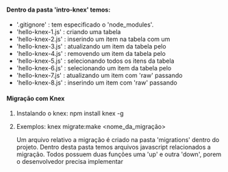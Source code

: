 #### Dentro da pasta 'intro-knex' temos:
 * '.gitignore' : tem especificado o 'node_modules'.
 * 'hello-knex-1.js' : criando uma tabela
 * 'hello-knex-2.js' : inserindo um item na tabela com um <nome>
 * 'hello-knex-3.js' : atualizando um item da tabela pelo <id> <nome>
 * 'hello-knex-4.js' : removendo um item da tabela pelo <id>
 * 'hello-knex-5.js' : selecionando todos os itens da tabela
 * 'hello-knex-6.js' : selecionando um item da tabela pelo <id>
 * 'hello-knex-7.js' : atualizando um item com 'raw' passando <id> <nome>
 * 'hello-knex-8.js' : inserindo um item com 'raw' passando <nome>

#### Migração com Knex

1. Instalando o knex: 
    npm install knex -g
2. Exemplos: 
    knex migrate:make <nome_da_migração>

    Um arquivo relativo a migração é criado na pasta 'migrations' dentro do projeto.
    Dentro desta pasta temos arquivos javascript relacionados a migração. Todos possuem
    duas funções uma 'up' e outra 'down', porem o desenvolvedor precisa implementar